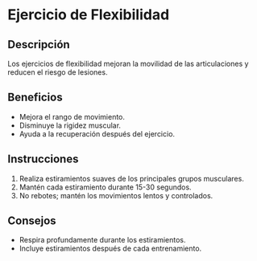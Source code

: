 # Ejercicio de Flexibilidad

## Descripción
Los ejercicios de flexibilidad mejoran la movilidad de las articulaciones y reducen el riesgo de lesiones.

## Beneficios
- Mejora el rango de movimiento.
- Disminuye la rigidez muscular.
- Ayuda a la recuperación después del ejercicio.

## Instrucciones
1. Realiza estiramientos suaves de los principales grupos musculares.
2. Mantén cada estiramiento durante 15-30 segundos.
3. No rebotes; mantén los movimientos lentos y controlados.

## Consejos
- Respira profundamente durante los estiramientos.
- Incluye estiramientos después de cada entrenamiento.
